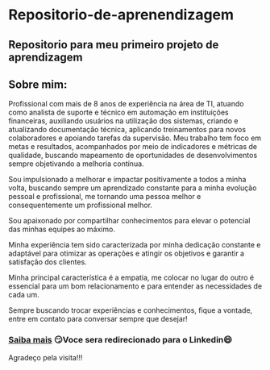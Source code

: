 # Repositorio-de-aprenendizagem
## Repositorio para meu primeiro projeto de aprendizagem
## Sobre mim:
Profissional com mais de 8 anos de experiência na área de TI, atuando como analista de suporte e técnico em automação em instituições financeiras, auxiliando usuários na utilização dos sistemas, criando e atualizando documentação técnica, aplicando treinamentos para novos colaboradores e apoiando tarefas da supervisão. Meu trabalho tem foco em metas e resultados, acompanhados por meio de indicadores e métricas de qualidade, buscando mapeamento de oportunidades de desenvolvimentos sempre objetivando a melhoria contínua.

Sou impulsionado a melhorar e impactar positivamente a todos a minha volta, buscando sempre um aprendizado constante para a minha evolução pessoal e profissional, me tornando uma pessoa melhor e consequentemente um profissional melhor.

Sou apaixonado por compartilhar conhecimentos para elevar o potencial das minhas equipes ao máximo.

Minha experiência tem sido caracterizada por minha dedicação constante e adaptável para otimizar as operações e atingir os objetivos e garantir a satisfação dos clientes.

Minha principal característica é a empatia, me colocar no lugar do outro é essencial para um bom relacionamento e para entender as necessidades de cada um.

Sempre buscando trocar experiências e conhecimentos, fique a vontade, entre em contato para conversar sempre que desejar!
### [Saiba mais](https://www.linkedin.com/in/andr%C3%A9-c-040a0558/) 😏Voce sera redirecionado para o Linkedin😄

Agradeço pela visita!!!
